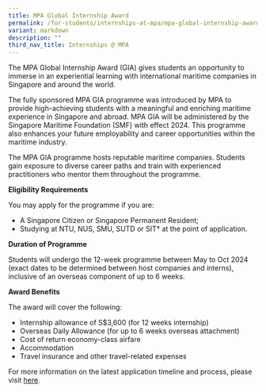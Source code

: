 ```yaml
---
title: MPA Global Internship Award
permalink: /for-students/internships-at-mpa/mpa-global-internship-award/
variant: markdown
description: ""
third_nav_title: Internships @ MPA
---
```

The MPA Global Internship Award (GIA) gives students an opportunity to immerse in an experiential learning with international maritime companies in Singapore and around the world.

The fully sponsored MPA GIA programme was introduced by MPA to provide high-achieving students with a meaningful and enriching maritime experience in Singapore and abroad. MPA GIA will be administered by the Singapore Maritime Foundation (SMF) with effect 2024. This programme also enhances your future employability and career opportunities within the maritime industry.

The MPA GIA programme hosts reputable maritime companies. Students gain exposure to diverse career paths and train with experienced practitioners who mentor them throughout the programme.

**Eligibility Requirements**

You may apply for the programme if you are:

*   A Singapore Citizen or Singapore Permanent Resident;
*   Studying at NTU, NUS, SMU, SUTD or SIT* at the point of application.


**Duration of Programme**

Students will undergo the 12-week programme between May to Oct 2024 (exact dates to be determined between host companies and interns), inclusive of an overseas component of up to 6 weeks.

**Award Benefits**

The award will cover the following:

*   Internship allowance of S$3,600 (for 12 weeks internship)
*   Overseas Daily Allowance (for up to 6 weeks overseas attachment) 
*   Cost of return economy-class airfare
*   Accommodation
*   Travel insurance and other travel-related expenses


For more information on the latest application timeline and process, please visit [here](https://safe.menlosecurity.com/https://www.mpa.gov.sg/events-careers/education-and-scholarships/maritime-attachments/mpa-global-internship-award).
